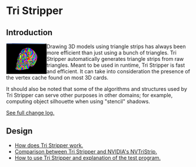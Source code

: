 # Tri Stripper

## Introduction

<img align="left" src="doc/tristripper.png">Drawing 3D models using triangle strips has always been more efficient than just using a bunch of triangles. Tri Stripper automatically generates triangle strips from raw triangles. Meant to be used in runtime, Tri Stripper is fast and efficient. It can take into consideration the presence of the vertex cache found on most 3D cards.

It should also be noted that some of the algorithms and structures used by Tri Stripper can serve other purposes in other domains; for example, computing object silhouette when using "stencil" shadows.

[See full change log.](doc/ChangeLog.md)

## Design

- [How does Tri Stripper work.](doc/How.md)
- [Comparison between Tri Stripper and NVIDIA's NVTriStrip.](doc/VsNvTriStrip.md)
- [How to use Tri Stripper and explanation of the test program.](doc/Manual.md)

